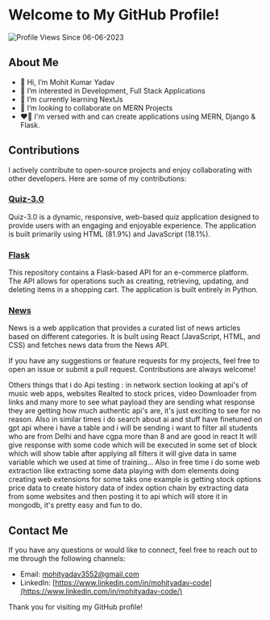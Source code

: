 # Welcome to My GitHub Profile!
![Profile Views Since 06-06-2023](https://komarev.com/ghpvc/?username=Mohityadav-code&label=Profile+Views)

## About Me

* 👋 Hi, I’m Mohit Kumar Yadav
* 👀 I’m interested in Development, Full Stack Applications
* 🌱 I’m currently learning NextJs
* 💞️ I’m looking to collaborate on MERN Projects
* ❤️‍🔥 I'm versed with and can create applications using MERN, Django & Flask.

## Contributions

I actively contribute to open-source projects and enjoy collaborating with other developers. Here are some of my contributions:

### [Quiz-3.0](https://github.com/Mohityadav-code/quiz-3.0)

Quiz-3.0 is a dynamic, responsive, web-based quiz application designed to provide users with an engaging and enjoyable experience. The application is built primarily using HTML (81.9%) and JavaScript (18.1%).

### [Flask](https://github.com/Mohityadav-code/Flask)

This repository contains a Flask-based API for an e-commerce platform. The API allows for operations such as creating, retrieving, updating, and deleting items in a shopping cart. The application is built entirely in Python.

### [News](https://github.com/Mohityadav-code/News)

News is a web application that provides a curated list of news articles based on different categories. It is built using React (JavaScript, HTML, and CSS) and fetches news data from the News API.

If you have any suggestions or feature requests for my projects, feel free to open an issue or submit a pull request. Contributions are always welcome!

Others things that i do
Api testing : in network section looking at api's of music web apps, websites Realted to stock prices, video Downloader from links and many more to see 
what payload they are sending what response they are getting how much authentic api's are, it's just exciting to see for no reason.
Also in similar times i do search about ai and stuff have finetuned on gpt api where i have a table and i will be sending i want to filter all students who are from Delhi and have cgpa more than 8 and are good in react
It will give response with some code which will be executed in some set of block which will show table after applying all filters it will give data in same variable which we used at time of training...
Also in free time i do some web extraction like extracting some data playing with dom elements doing creating web extensions for some taks one example is getting stock options price data to create history data of index option chain by extracting data from some websites and then posting it to api which will store it in mongodb, it's pretty easy and fun to do.

## Contact Me

If you have any questions or would like to connect, feel free to reach out to me through the following channels:

- Email: [mohityadav3552@gmail.com](mailto:mohityadav3552@gmail.com)
- LinkedIn: [https://www.linkedin.com/in/mohityadav-code](https://www.linkedin.com/in/mohityadav-code/)

Thank you for visiting my GitHub profile!
